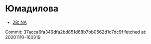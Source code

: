 # Юмадилова
- [28: NA](28.md)

Commit: 37acca6fa349dfa2bd851d68b7bb0562d1c7dc9f
 fetched at: 20201110-160319
